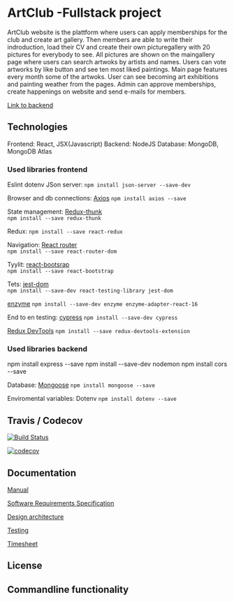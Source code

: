 # ArtClub -Fullstack project


ArtClub website is the plattform where users can apply memberships for the club and create art gallery. Then members are able to write their indroduction, load their CV and create their own picturegallery with 20 pictures for everybody to see. All pictures are shown on the maingallery page where users can search artwoks by artists and names. Users can vote artworks by like button and see ten most liked paintings. Main page features every month some of the artwoks. User can see becoming art exhibitions and painting weather from the pages.  Admin can approve memberships, create happenings on website and send e-mails for members.

[Link to backend](https://github.com/vsvala/Art_Club_back )


## Technologies

Frontend: React, JSX(Javascript) 
Backend: NodeJS 
Database: MongoDB, MongoDB Atlas


### Used libraries frontend

Eslint
dotenv
JSon server:
```npm install json-server --save-dev```

Browser and db connections:
[Axios]()
```npm install axios --save ```


State management:
[Redux-thunk](https://github.com/reduxjs/redux-thunk)		
```npm install --save redux-thunk```

Redux:
```npm install --save react-redux```

Navigation:
[React router](https://github.com/ReactTraining/react-router)   
```npm install --save react-router-dom```

Tyylit: [react-bootsrap](https://react-bootstrap.github.io/) 		
```npm install --save react-bootstrap```	

Tets:
[jest-dom](https://www.npmjs.com/package/jest-dom)   
```npm install --save-dev react-testing-library jest-dom```

[enzyme](https://github.com/airbnb/enzyme) 
```npm install --save-dev enzyme enzyme-adapter-react-16```

End to en testing:
[cypress]()
```npm install --save-dev cypress```

[Redux DevTools](https://chrome.google.com/webstore/detail/redux-devtools/lmhkpmbekcpmknklioeibfkpmmfibljd)
```npm install --save redux-devtools-extension```


### Used libraries backend

npm install express --save
npm install --save-dev nodemon
npm install cors --save


Database:
[Mongoose]()
```npm install mongoose --save```


Enviromental variables:
Dotenv
```npm install dotenv --save```


## Travis / Codecov
[![Build Status](https://travis-ci.org/vsvala/Art_Club.svg?branch=master)](https://travis-ci.org/vsvala/Art_Club)

[![codecov](https://codecov.io/gh/vsvala/Art_Club/branch/master/graph/badge.svg)](https://codecov.io/gh/vsvala/Art_Club)

## Documentation

[Manual]( )

[Software Requirements Specification]( )

[Design architecture]( )

[Testing]( )

[Timesheet](https://github.com/vsvala/Art_Club/blob/master/documentation/timesheet.md)

## License

## Commandline functionality


